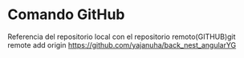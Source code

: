 # Comando GitHub
Referencia del repositorio local con el repositorio remoto(GITHUB)git remote add origin https://github.com/yajanuha/back_nest_angularYG